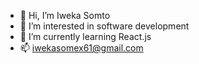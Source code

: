 - 👋 Hi, I’m Iweka Somto
- 👀 I’m interested in software development
- 🌱 I’m currently learning React.js
- 📫 iwekasomex61@gmail.com

<!---
somex6/somex6 is a ✨ special ✨ repository because its `README.md` (this file) appears on your GitHub profile.
You can click the Preview link to take a look at your changes.
--->

